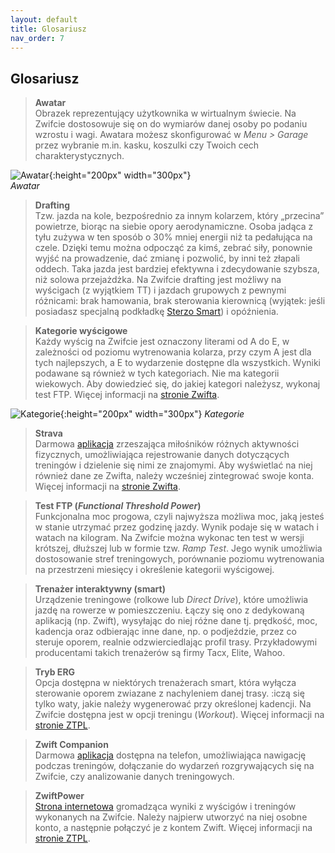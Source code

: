 ```yaml
---
layout: default
title: Glosariusz
nav_order: 7
---
```


## Glosariusz

> **Awatar**   
Obrazek reprezentujący użytkownika w wirtualnym świecie. Na Zwifcie dostosowuje się on do wymiarów danej osoby po podaniu wzrostu i wagi. Awatara możesz skonfigurować w _Menu > Garage_ przez wybranie m.in. kasku, koszulki czy Twoich cech charakterystycznych.

![Awatar](/../Marta-Borkowska/assets/images/Awatar.png){:height="200px" width="300px"}    
*Awatar* 

> **Drafting**  
Tzw. jazda na kole, bezpośrednio za innym kolarzem, który „przecina” powietrze, biorąc na siebie opory aerodynamiczne. Osoba jadąca z tyłu zużywa w ten sposób o 30% mniej energii niż ta pedałująca na czele. Dzięki temu można odpocząć za kimś, zebrać siły, ponownie wyjść na prowadzenie, dać zmianę i pozwolić, by inni też złapali oddech. Taka jazda jest bardziej efektywna i zdecydowanie szybsza, niż solowa przejażdżka. Na Zwifcie drafting jest możliwy na wyścigach (z wyjątkiem TT) i jazdach grupowych z pewnymi różnicami: brak hamowania, brak sterowania kierownicą (wyjątek: jeśli posiadasz specjalną podkładkę [Sterzo Smart](https://www.zwift.com/eu/shop/product/elite-sterzo-smart-steering-block)) i opóźnienia. 

> **Kategorie wyścigowe**  
Każdy wyścig na Zwifcie jest oznaczony literami od A do E, w zależności od poziomu wytrenowania kolarza, przy czym A jest dla tych najlepszych, a E to wydarzenie dostępne dla wszystkich. Wyniki podawane są również w tych kategoriach. Nie ma kategorii wiekowych. Aby dowiedzieć się, do jakiej kategori należysz, wykonaj test FTP.  Więcej informacji na [stronie Zwifta](https://www.zwift.com/news/12012-zwift-how-to-choose-your-cycling-race-category?__znl=en-eu). 

![Kategorie](/../Marta-Borkowska/assets/images/Kategorie.png){:height="200px" width="300px"}
*Kategorie* 

> **Strava**  
Darmowa [aplikacja](https://strava.com) zrzeszająca miłośników różnych aktywności fizycznych, umożliwiająca rejestrowanie danych dotyczących treningów i dzielenie się nimi ze znajomymi. Aby wyświetlać na niej również dane ze Zwifta, należy wcześniej zintegrować swoje konta. Więcej informacji na [stronie Zwifta](https://www.zwift.com/news/4898-zwift-how-to-connect-to-strava?__znl=en-eu).

> **Test FTP (_Functional Threshold Power_)**  
Funkcjonalna moc progowa, czyli najwyższa możliwa moc, jaką jesteś w stanie utrzymać przez godzinę jazdy. Wynik podaje się w watach i watach na kilogram. Na Zwifcie można wykonac ten test w wersji krótszej, dłuższej lub w formie tzw. _Ramp Test_. Jego wynik umożliwia dostosowanie stref treningowych, porównanie poziomu wytrenowania na przestrzeni miesięcy i określenie kategorii wyścigowej.

> **Trenażer interaktywny (smart)**  
Urządzenie treningowe (rolkowe lub _Direct Drive_), które umożliwia jazdę na rowerze w pomieszczeniu. Łączy się ono z dedykowaną aplikacją (np. Zwift), wysyłając do niej różne dane tj. prędkość, moc, kadencja oraz odbierając inne dane, np. o podjeździe, przez co steruje oporem, realnie odzwierciedlając profil trasy. Przykładowymi producentami takich trenażerów są firmy Tacx, Elite, Wahoo.

> **Tryb ERG**  
Opcja dostępna w niektórych trenażerach smart, która wyłącza sterowanie oporem zwiazane z nachyleniem danej trasy. :iczą się tylko waty, jakie należy wygenerować przy określonej kadencji. Na Zwifcie dostępna jest w opcji treningu (_Workout_).
Więcej informacji na [stronie ZTPL](https://ztpl.cc/treningi-na-zwift/).

> **Zwift Companion**   
Darmowa [aplikacja](https://play.google.com/store/apps/details?id=com.zwift.android.prod&hl=pl&gl=US) dostępna na telefon, umożliwiająca nawigację podczas treningów, dołączanie do wydarzeń rozgrywających się na Zwifcie, czy analizowanie danych treningowych.

> **ZwiftPower**  
[Strona internetowa](https://zwiftpower.com) gromadząca wyniki z wyścigów i treningów wykonanych na Zwifcie. Należy najpierw utworzyć na niej osobne konto, a następnie połączyć je z kontem Zwift. Więcej informacji na [stronie ZTPL](https://ztpl.cc/zwift-power).